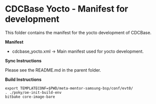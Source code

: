 CDCBase Yocto - Manifest for development
========================================

This folder contains the manifest for the yocto development of CDCBase.


**Manifest**

* cdcbase_yocto.xml &rarr; Main manifest used for yocto development.


**Sync Instructions**

Please see the README.md in the parent folder.


**Build Instructions**   

    export TEMPLATECONF=$PWD/meta-mentor-samsung-bsp/conf/evt0/
    . ./poky/oe-init-build-env
    bitbake core-image-bare
